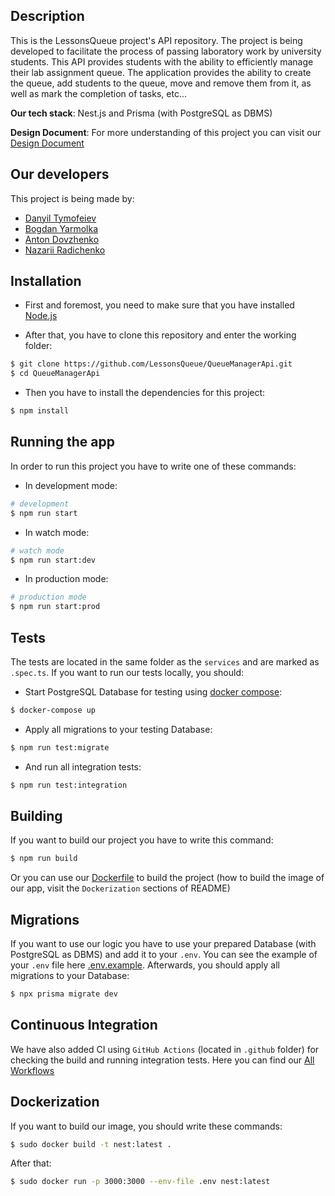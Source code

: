 ## Description
This is the LessonsQueue project's API repository. The project is being developed to facilitate the process of passing laboratory work by university students.
This API provides students with the ability to efficiently manage their lab assignment queue. 
The application provides the ability to create the queue, add students to the queue, move and remove them from it, as well as mark the completion of tasks, etc...

**Our tech stack**: Nest.js and Prisma (with PostgreSQL as DBMS)

**Design Document**: For more understanding of this project you can visit our [Design Document](https://docs.google.com/document/d/1VQChDcqtpMh4TreQL61J6O9NR8FkwoBUx1zo6jvGuPg/edit)

## Our developers
This project is being made by:
* [Danyil Tymofeiev](https://github.com/SharpDevOps10)
* [Bogdan Yarmolka](https://github.com/thebladehit)
* [Anton Dovzhenko](https://github.com/KobbAsa)
* [Nazarii Radichenko](https://github.com/radichenko)

## Installation
* First and foremost, you need to make sure that you have installed [Node.js](https://nodejs.org/en)

* After that, you have to clone this repository and enter the working folder:
```bash
$ git clone https://github.com/LessonsQueue/QueueManagerApi.git
$ cd QueueManagerApi
```
* Then you have to install the dependencies for this project:
```bash
$ npm install
```

## Running the app
In order to run this project you have to write one of these commands:
* In development mode: 
```bash
# development
$ npm run start
```
* In watch mode: 
```bash
# watch mode
$ npm run start:dev
```
* In production mode:
```bash
# production mode
$ npm run start:prod
```
## Tests
The tests are located in the same folder as the `services` and are marked as `.spec.ts`. If you want to run our tests locally, you should:
* Start PostgreSQL Database for testing using [docker compose](https://docs.docker.com/compose/install/):
```bash
$ docker-compose up
```
* Apply all migrations to your testing Database:
```bash
$ npm run test:migrate
```
* And run all integration tests:
```bash
$ npm run test:integration
```

## Building
If you want to build our project you have to write this command:
```bash
$ npm run build
```
Or you can use our [Dockerfile](https://github.com/LessonsQueue/QueueManagerApi/blob/main/Dockerfile) to build the project (how to build the image of our app, visit the `Dockerization` sections of README)

## Migrations
If you want to use our logic you have to use your prepared Database (with PostgreSQL as DBMS) and add it to your `.env`.
You can see the example of your `.env` file here [.env.example](https://github.com/LessonsQueue/QueueManagerApi/blob/main/.env.example).
Afterwards, you should apply all migrations to your Database:
```bash
$ npx prisma migrate dev
```

## Continuous Integration
We have also added CI using `GitHub Actions` (located in `.github` folder) for checking the build and running integration tests. 
Here you can find our [All Workflows](https://github.com/LessonsQueue/QueueManagerApi/actions)

## Dockerization
If you want to build our image, you should write these commands:
```bash
$ sudo docker build -t nest:latest .
```
After that: 
```bash
$ sudo docker run -p 3000:3000 --env-file .env nest:latest
```